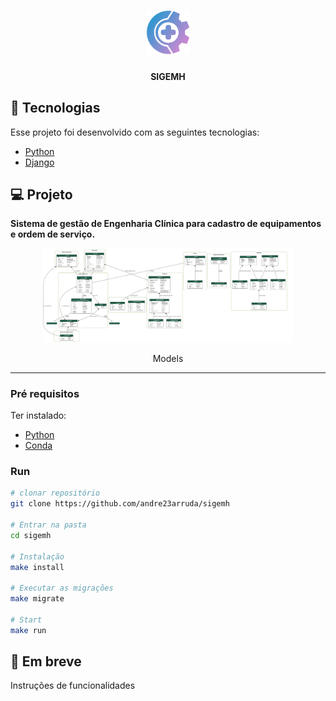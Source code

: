 <h1 align="center">
    <img alt="SIGEMH" title="SIGEMH" src="setup/static/images/icon.svg" width="70px" />
</h1>

<h4 align="center">
    SIGEMH
</h4>

## 🚀 Tecnologias
Esse projeto foi desenvolvido com as seguintes tecnologias:

- [Python](https://www.python.org/)
- [Django](https://www.djangoproject.com/)

## 💻 Projeto
**Sistema de gestão de Engenharia Clínica para cadastro de equipamentos e ordem de serviço.**
<div align="center">
    <img alt="Models" title="Models" src="apps/models.png" width="400px" />
</div>
<p align="center">Models</p>
<hr>

### Pré requisitos
Ter instalado:
- [Python](https://www.python.org/downloads/)
- [Conda](https://conda.io/projects/conda/en/stable/user-guide/install/download.html)


### Run
```sh
# clonar repositório
git clone https://github.com/andre23arruda/sigemh

# Entrar na pasta
cd sigemh

# Instalação
make install

# Executar as migrações
make migrate

# Start
make run
```

## 🚧 Em breve
Instruções de funcionalidades